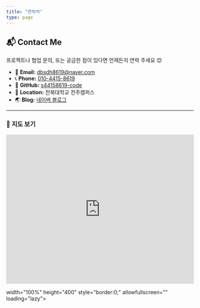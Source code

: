```yaml
---
title: "연락처"
type: page
---
```


## 📬 **Contact Me**

프로젝트나 협업 문의, 또는 궁금한 점이 있다면 언제든지 연락 주세요 😊

- 📧 **Email:** [dbsdh8619@naver.com](mailto:dbsdh8619@naver.com)
- 📞 **Phone:** [010-4415-8619](tel:01044158619)
- 🔗 **GitHub:** [s44158619-code](https://github.com/s44158619-code)
- 🏫 **Location:** 전북대학교 전주캠퍼스
- 🌏 **Blog:** [네이버 블로그](https://blog.naver.com/csaicsai)

---

### 📍 **지도 보기**

<iframe 
  src="https://www.google.com/maps/embed?pb=!1m18!1m12!1m3!1d3162.938...전북대캠퍼스좌표..." 
  width="100%" height="400" style="border:0;" allowfullscreen="" loading="lazy">
</iframe>

width="100%" height="400" style="border:0;" allowfullscreen="" loading="lazy"></iframe>

